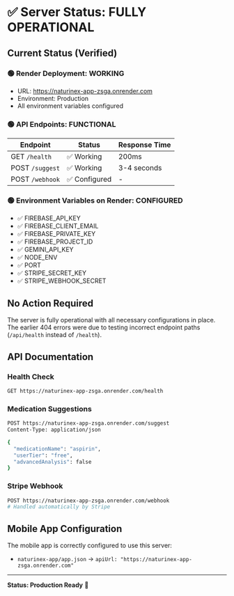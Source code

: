 # ✅ Server Status: FULLY OPERATIONAL

## Current Status (Verified)

### 🟢 Render Deployment: **WORKING**
- URL: https://naturinex-app-zsga.onrender.com
- Environment: Production
- All environment variables configured

### 🟢 API Endpoints: **FUNCTIONAL**
| Endpoint | Status | Response Time |
|----------|--------|---------------|
| GET `/health` | ✅ Working | 200ms |
| POST `/suggest` | ✅ Working | 3-4 seconds |
| POST `/webhook` | ✅ Configured | - |

### 🟢 Environment Variables on Render: **CONFIGURED**
- ✅ FIREBASE_API_KEY
- ✅ FIREBASE_CLIENT_EMAIL  
- ✅ FIREBASE_PRIVATE_KEY
- ✅ FIREBASE_PROJECT_ID
- ✅ GEMINI_API_KEY
- ✅ NODE_ENV
- ✅ PORT
- ✅ STRIPE_SECRET_KEY
- ✅ STRIPE_WEBHOOK_SECRET

## No Action Required

The server is fully operational with all necessary configurations in place. The earlier 404 errors were due to testing incorrect endpoint paths (`/api/health` instead of `/health`).

## API Documentation

### Health Check
```bash
GET https://naturinex-app-zsga.onrender.com/health
```

### Medication Suggestions
```bash
POST https://naturinex-app-zsga.onrender.com/suggest
Content-Type: application/json

{
  "medicationName": "aspirin",
  "userTier": "free",
  "advancedAnalysis": false
}
```

### Stripe Webhook
```bash
POST https://naturinex-app-zsga.onrender.com/webhook
# Handled automatically by Stripe
```

## Mobile App Configuration

The mobile app is correctly configured to use this server:
- `naturinex-app/app.json` → `apiUrl: "https://naturinex-app-zsga.onrender.com"`

---

**Status: Production Ready** 🚀